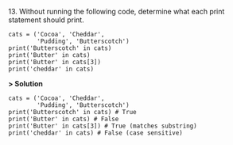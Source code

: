 13\. Without running the following code, determine what each print statement should print.
```
cats = ('Cocoa', 'Cheddar',
        'Pudding', 'Butterscotch')
print('Butterscotch' in cats)
print('Butter' in cats)
print('Butter' in cats[3])
print('cheddar' in cats)
```

**> Solution**
```
cats = ('Cocoa', 'Cheddar',
        'Pudding', 'Butterscotch')
print('Butterscotch' in cats) # True
print('Butter' in cats) # False
print('Butter' in cats[3]) # True (matches substring)
print('cheddar' in cats) # False (case sensitive)
```